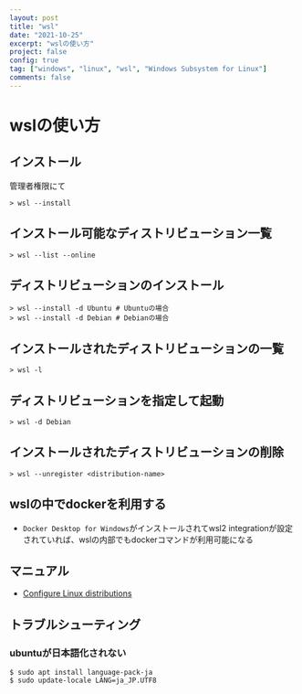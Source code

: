 ```yaml
---
layout: post
title: "wsl"
date: "2021-10-25"
excerpt: "wslの使い方"
project: false
config: true
tag: ["windows", "linux", "wsl", "Windows Subsystem for Linux"]
comments: false
---
```


# wslの使い方

## インストール

管理者権限にて

```console
> wsl --install
```

## インストール可能なディストリビューション一覧

```console
> wsl --list --online
```

## ディストリビューションのインストール

```console
> wsl --install -d Ubuntu # Ubuntuの場合
> wsl --install -d Debian # Debianの場合
```

## インストールされたディストリビューションの一覧

```console
> wsl -l
```

## ディストリビューションを指定して起動

```console
> wsl -d Debian
```

## インストールされたディストリビューションの削除

```console
> wsl --unregister <distribution-name>
```

## wslの中でdockerを利用する
 - `Docker Desktop for Windows`がインストールされてwsl2 integrationが設定されていれば、wslの内部でもdockerコマンドが利用可能になる

## マニュアル
 - [Configure Linux distributions](https://docs.microsoft.com/en-us/windows/wsl/wsl-config)

## トラブルシューティング

### ubuntuが日本語化されない

```console
$ sudo apt install language-pack-ja
$ sudo update-locale LANG=ja_JP.UTF8
```
